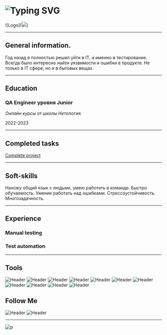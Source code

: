 
![Typing SVG](https://readme-typing-svg.herokuapp.com?font=Fira+Code&duration=1000&pause=1000&color=1e1ca6&width=435&lines=import+General+information.;import+Education.;import+Completed+tasks.;import+Soft-skills.;import+Experience.;import+Tools.;import+Follow+Me.;import+Projects+and+works.)
=======

![Logo](<a href="http://joxi.ru/v29KZE7FjYLEYr" target="_blank"><img src="http://dl3.joxi.net/drive/2023/05/31/0054/3158/3578966/66/26c11c8cbd.jpg"></a>)
_______

## General information. 
Год назад я полностью решил уйти в IT, а именно в тестирование. Всегда было интересно найти уязвимости и ошибки в продукте. Не только в IT сфере, но и в бытовых вещах.
______

## Education 
### QA Engineer уровня Junior 
*Онлайн курсы от школы Нетология.*

2022-2023


________


## Completed tasks
[Сomplete project](https://github.com/DmitriyQa47/Diploma)



_______

## Soft-skills
Нахожу общий язык с людьми, умею работать в команде.
Быстро обучаемость.
Умение работать над ошибками.
Стрессоустойчивость.
Многозадачность.
________
## Experience
### Manual testing
### Test automation
________

## Tools
![Header](https://img.shields.io/badge/Jira-090909?style=for-the-badge&logo=jira&logoColor=136be1)
![Header](https://img.shields.io/badge/Postman-090909?style=for-the-badge&logo=postman&logoColor=f76935)
![Header](https://img.shields.io/badge/Github-090909?style=for-the-badge&logo=github&logoColor=8cc4d7)
![Header](https://img.shields.io/badge/MySQL-090909?style=for-the-badge&logo=mysql&logoColor=00618a)
![Header](https://img.shields.io/badge/DevTools-090909?style=for-the-badge&logo=googlechrome&logoColor=2674f2)
![Header](https://img.shields.io/badge/Java/selenide-090909?style=for-the-badge&logo=Oracle&logoColor=136be1)
![Header](https://img.shields.io/badge/VScode-090909?style=for-the-badge&logo=VisualStudioCode&logoColor=136be1)
![Header](https://img.shields.io/badge/appveyor-090909?style=for-the-badge&logo=appveyor&logoColor=136be1)
![Header](https://img.shields.io/badge/Artificial.intelligence-090909?style=for-the-badge&logo=OpenAI&logoColor=136be1)
![Header](https://img.shields.io/badge/Docker-090909?style=for-the-badge&logo=Docker&logoColor=00618a)
![Header](https://img.shields.io/badge/DBeaver-090909?style=for-the-badge&logo=DBeaver&logoColor=00618a)

## Follow Me

![Header](https://img.shields.io/badge/8(904)5096299-090909?style=for-the-badge&logo=&logoColor=9939a3)
![Header](https://img.shields.io/badge/sikorskiy_1997@list.ru-090909?style=for-the-badge&logo=gmail&logoColor=31a5db)
_________

![p](https://media4.giphy.com/media/qgQUggAC3Pfv687qPC/giphy.gif?cid=ecf05e47942dc034lmxk6mqzfeao2rk7mtu1bc5w5p51zmcq&rid=giphy.gif&ct=g)
